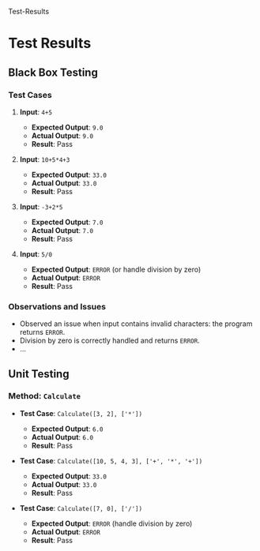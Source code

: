 Test-Results
# Test Results

## Black Box Testing

### Test Cases

1. **Input**: `4+5`
   - **Expected Output**: `9.0`
   - **Actual Output**: `9.0`
   - **Result**: Pass

2. **Input**: `10+5*4+3`
   - **Expected Output**: `33.0`
   - **Actual Output**: `33.0`
   - **Result**: Pass

3. **Input**: `-3+2*5`
   - **Expected Output**: `7.0`
   - **Actual Output**: `7.0`
   - **Result**: Pass

4. **Input**: `5/0`
   - **Expected Output**: `ERROR` (or handle division by zero)
   - **Actual Output**: `ERROR`
   - **Result**: Pass

### Observations and Issues

- Observed an issue when input contains invalid characters: the program returns `ERROR`.
- Division by zero is correctly handled and returns `ERROR`.
- ...

## Unit Testing

### Method: `Calculate`

- **Test Case**: `Calculate([3, 2], ['*'])`
  - **Expected Output**: `6.0`
  - **Actual Output**: `6.0`
  - **Result**: Pass

- **Test Case**: `Calculate([10, 5, 4, 3], ['+', '*', '+'])`
  - **Expected Output**: `33.0`
  - **Actual Output**: `33.0`
  - **Result**: Pass

- **Test Case**: `Calculate([7, 0], ['/'])`
  - **Expected Output**: `ERROR` (handle division by zero)
  - **Actual Output**: `ERROR`
  - **Result**: Pass
